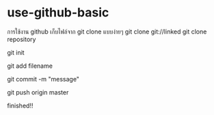 # use-github-basic



การใช้งาน github เก็บไฟล์จาก git clone แบบง่ายๆ
 git clone git://linked git clone repository

 git init

 git add filename

 git commit -m "message"

 git push origin master


 finished!!